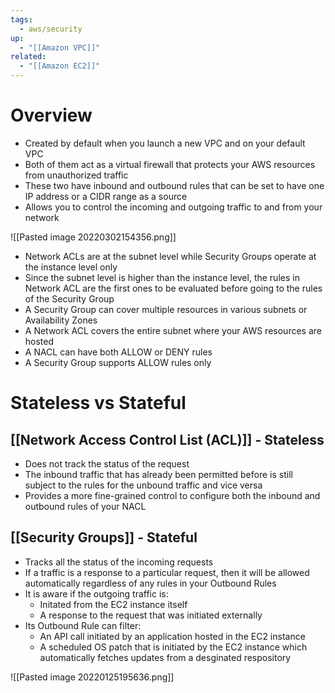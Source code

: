 ```yaml
---
tags:
  - aws/security
up:
  - "[[Amazon VPC]]"
related:
  - "[[Amazon EC2]]"
---
```

# Overview

- Created by default when you launch a new VPC and on your default VPC
- Both of them act as a virtual firewall that protects your AWS resources from unauthorized traffic
- These two have inbound and outbound rules that can be set to have one IP address or a CIDR range as a source
- Allows you to control the incoming and outgoing traffic to and from your network


![[Pasted image 20220302154356.png]]

- Network ACLs are at the subnet level while Security Groups operate at the instance level only
- Since the subnet level is higher than the instance level, the rules in Network ACL are the first ones to be evaluated before going to the rules of the Security Group
- A Security Group can cover multiple resources in various subnets or Availability Zones
- A Network ACL covers the entire subnet where your AWS resources are hosted
- A NACL can have both ALLOW or DENY rules
-  A Security Group supports ALLOW rules only

# Stateless vs Stateful

## [[Network Access Control List (ACL)]] - Stateless

- Does not track the status of the request
- The inbound traffic that has already been permitted before is still subject to the rules for the unbound traffic and vice versa
- Provides a more fine-grained control to configure both the inbound and outbound rules of your NACL

## [[Security Groups]] - Stateful

- Tracks all the status of the incoming requests
- If a traffic is a response to a particular request, then it will be allowed automatically regardless of any rules in your Outbound Rules
- It is aware if the outgoing traffic is:
	- Initated from the EC2 instance itself
	- A response to the request that was initiated externally
- Its Outbound Rule can filter:
	- An API call initiated by an application hosted in the EC2 instance
	- A scheduled OS patch that is initiated by the EC2 instance which automatically fetches updates from a desginated respository



![[Pasted image 20220125195636.png]]
